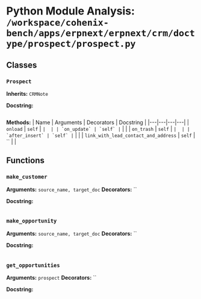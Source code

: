 # Python Module Analysis: `/workspace/cohenix-bench/apps/erpnext/erpnext/crm/doctype/prospect/prospect.py`

## Classes

### `Prospect`
**Inherits:** `CRMNote`


**Docstring:**
```

```

**Methods:**
| Name | Arguments | Decorators | Docstring |
|---|---|---|---|
| `onload` | `self` | `` |  |
| `on_update` | `self` | `` |  |
| `on_trash` | `self` | `` |  |
| `after_insert` | `self` | `` |  |
| `link_with_lead_contact_and_address` | `self` | `` |  |





## Functions

### `make_customer`
**Arguments:** `source_name, target_doc`
**Decorators:** ``

**Docstring:**
```

```
### `make_opportunity`
**Arguments:** `source_name, target_doc`
**Decorators:** ``

**Docstring:**
```

```
### `get_opportunities`
**Arguments:** `prospect`
**Decorators:** ``

**Docstring:**
```

```

